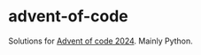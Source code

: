 # advent-of-code

Solutions for [Advent of code 2024](https://adventofcode.com/2024/about).
Mainly Python.